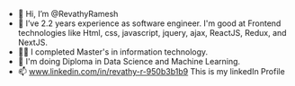 - 👋 Hi, I’m @RevathyRamesh
- 👀 I’ve 2.2 years experience as software engineer. I'm good at Frontend technologies like Html, css, javascript, jquery, ajax, ReactJS, Redux, and NextJS.
- 👩‍🎓 I completed Master's in information technology.
- 🌱 I'm doing Diploma in Data Science and Machine Learning. 
- 📫 www.linkedin.com/in/revathy-r-950b3b1b9 This is my linkedIn Profile

<!---
RevathyRamesh/RevathyRamesh is a ✨ special ✨ repository because its `README.md` (this file) appears on your GitHub profile.
You can click the Preview link to take a look at your changes.
--->
